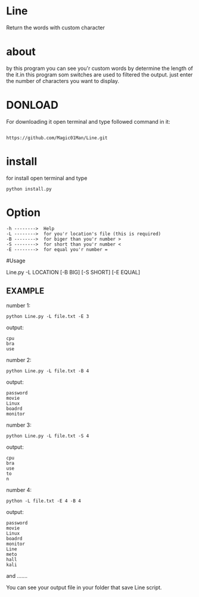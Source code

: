 # Line 
Return the words with custom character
# about
by this program you can see you'r custom words by determine the length of the it.in this program som switches are used to filtered the output.
just enter the number of characters you want to display.
# DONLOAD
For downloading it open terminal and type followed command in it:
```

https://github.com/Magic01Man/Line.git

```
# install
for install open terminal and type 
```
python install.py
```
# Option
```
-h -------->  Help
-L -------->  for you'r location's file (this is required)
-B -------->  for biger than you'r number >
-S -------->  for short than you'r number <
-E -------->  for equal you'r number =
```
#Usage

Line.py -L LOCATION [-B BIG] [-S SHORT] [-E EQUAL]

## EXAMPLE
number 1:
```
python Line.py -L file.txt -E 3
```
output:
```
cpu
bra
use
```
number 2:
```
python Line.py -L file.txt -B 4
```
output:
```
password
movie
Linux
boadrd
monitor
```
number 3:
```
python Line.py -L file.txt -S 4

```
output:
```
cpu
bra
use
to
n
```
number 4:
```
python -L file.txt -E 4 -B 4
```
output:
```
password
movie
Linux
boadrd
monitor
Line
meto
hall
kali

```

and .......

You can see your  output file  in your folder that save Line script.



